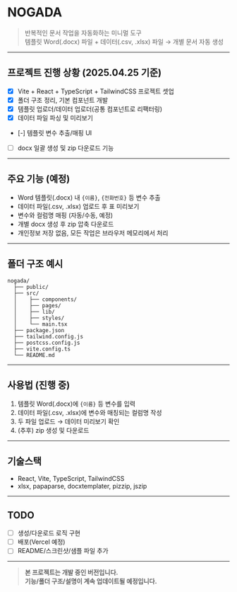 # NOGADA

> 반복적인 문서 작업을 자동화하는 미니멀 도구  
> 템플릿 Word(.docx) 파일 + 데이터(.csv, .xlsx) 파일 → 개별 문서 자동 생성

---

## 프로젝트 진행 상황 (2025.04.25 기준)

- [x] Vite + React + TypeScript + TailwindCSS 프로젝트 셋업
- [x] 폴더 구조 정리, 기본 컴포넌트 개발
- [x] 템플릿 업로더/데이터 업로더(공통 컴포넌트로 리팩터링)
- [x] 데이터 파일 파싱 및 미리보기
- [-] 템플릿 변수 추출/매핑 UI
- [ ] docx 일괄 생성 및 zip 다운로드 기능

---

## 주요 기능 (예정)

- Word 템플릿(.docx) 내 `{이름}`, `{전화번호}` 등 변수 추출
- 데이터 파일(.csv, .xlsx) 업로드 후 표 미리보기
- 변수와 컬럼명 매핑 (자동/수동, 예정)
- 개별 docx 생성 후 zip 압축 다운로드
- 개인정보 저장 없음, 모든 작업은 브라우저 메모리에서 처리

---

## 폴더 구조 예시

```
nogada/
  ├── public/
  ├── src/
  │    ├── components/
  │    ├── pages/
  │    ├── lib/
  │    ├── styles/
  │    └── main.tsx
  ├── package.json
  ├── tailwind.config.js
  ├── postcss.config.js
  ├── vite.config.ts
  └── README.md
```

---

## 사용법 (진행 중)

1. 템플릿 Word(.docx)에 `{이름}` 등 변수를 입력
2. 데이터 파일(.csv, .xlsx)에 변수와 매칭되는 컬럼명 작성
3. 두 파일 업로드 → 데이터 미리보기 확인
4. (추후) zip 생성 및 다운로드

---

## 기술스택

- React, Vite, TypeScript, TailwindCSS
- xlsx, papaparse, docxtemplater, pizzip, jszip

---

## TODO

- [ ] 생성/다운로드 로직 구현
- [ ] 배포(Vercel 예정)
- [ ] README/스크린샷/샘플 파일 추가

---

> **본 프로젝트는 개발 중인 버전입니다.  
> 기능/폴더 구조/설명이 계속 업데이트될 예정입니다.**
